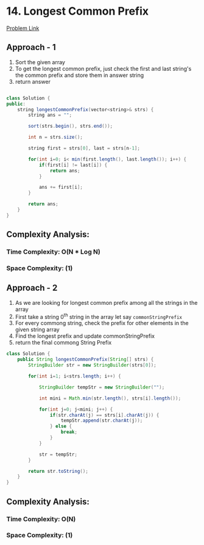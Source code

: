 # 14. Longest Common Prefix

[Problem Link](https://leetcode.com/problems/longest-common-prefix/)

## Approach - 1

1. Sort the given array
2. To get the longest common prefix, just check the first and last string's the common prefix and store them in answer string
3. return answer

```Java

class Solution {
public:
    string longestCommonPrefix(vector<string>& strs) {
        string ans = "";

        sort(strs.begin(), strs.end());

        int n = strs.size();

        string first = strs[0], last = strs[n-1];

        for(int i=0; i< min(first.length(), last.length()); i++) {
            if(first[i] != last[i]) {
                return ans;
            }

            ans += first[i];
        }

        return ans;
    }
}

```

## Complexity Analysis:

### Time Complexity: O(N \* Log N)

### Space Complexity: (1)

## Approach - 2

1. As we are looking for longest common prefix among all the strings in the array
2. First take a string 0<sup>th</sup> string in the array let say `commonStringPrefix`
3. For every commong string, check the prefix for other elements in the given string array
4. Find the longest prefix and update commonStringPrefix
5. return the final commong String Prefix

```Java
class Solution {
    public String longestCommonPrefix(String[] strs) {
        StringBuilder str = new StringBuilder(strs[0]);

        for(int i=1; i<strs.length; i++) {

            StringBuilder tempStr = new StringBuilder("");

            int mini = Math.min(str.length(), strs[i].length());

            for(int j=0; j<mini; j++) {
                if(str.charAt(j) == strs[i].charAt(j)) {
                    tempStr.append(str.charAt(j));
                } else {
                    break;
                }
            }

            str = tempStr;
        }

        return str.toString();
    }
}

```

## Complexity Analysis:

### Time Complexity: O(N)

### Space Complexity: (1)
